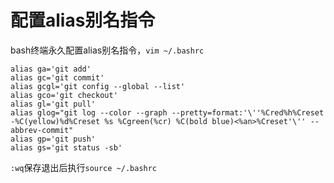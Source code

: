 # 配置alias别名指令

bash终端永久配置alias别名指令，`vim ~/.bashrc`

```
alias ga='git add'
alias gc='git commit'
alias gcgl='git config --global --list'
alias gco='git checkout'
alias gl='git pull'
alias glog="git log --color --graph --pretty=format:'\''%Cred%h%Creset -%C(yellow)%d%Creset %s %Cgreen(%cr) %C(bold blue)<%an>%Creset'\'' --abbrev-commit"
alias gp='git push'
alias gs='git status -sb'
```
`:wq`保存退出后执行`source ~/.bashrc`


